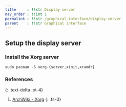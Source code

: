 ```yaml
---
title     : !!str Display server
nav_order : !!int 1
permalink : !!str /graphical-interface/display-server
parent    : !!str Graphical interface
---
```


## Setup the display server

### Install the Xorg server
```
sudo pacman -S xorg-{server,xinit,xrandr}
```
### References
{: .text-delta .pt-4}

1. [ArchWiki - Xorg](https://wiki.archlinux.org/index.php/Xorg)
{: .fs-3}
